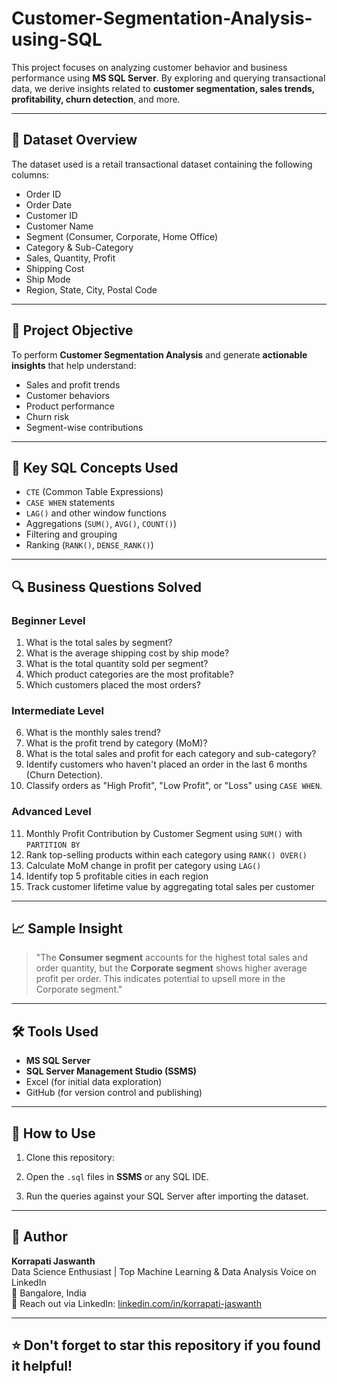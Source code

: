 # Customer-Segmentation-Analysis-using-SQL

This project focuses on analyzing customer behavior and business performance using **MS SQL Server**. By exploring and querying transactional data, we derive insights related to **customer segmentation, sales trends, profitability, churn detection**, and more.

---

## 📁 Dataset Overview

The dataset used is a retail transactional dataset containing the following columns:
- Order ID
- Order Date
- Customer ID
- Customer Name
- Segment (Consumer, Corporate, Home Office)
- Category & Sub-Category
- Sales, Quantity, Profit
- Shipping Cost
- Ship Mode
- Region, State, City, Postal Code

---

## 🎯 Project Objective

To perform **Customer Segmentation Analysis** and generate **actionable insights** that help understand:
- Sales and profit trends
- Customer behaviors
- Product performance
- Churn risk
- Segment-wise contributions

---

## 🧠 Key SQL Concepts Used

- `CTE` (Common Table Expressions)
- `CASE WHEN` statements
- `LAG()` and other window functions
- Aggregations (`SUM()`, `AVG()`, `COUNT()`)
- Filtering and grouping
- Ranking (`RANK()`, `DENSE_RANK()`)

---

## 🔍 Business Questions Solved

###  Beginner Level
1. What is the total sales by segment?
2. What is the average shipping cost by ship mode?
3. What is the total quantity sold per segment?
4. Which product categories are the most profitable?
5. Which customers placed the most orders?

###  Intermediate Level
6. What is the monthly sales trend?
7. What is the profit trend by category (MoM)?
8. What is the total sales and profit for each category and sub-category?
9. Identify customers who haven't placed an order in the last 6 months (Churn Detection).
10. Classify orders as "High Profit", "Low Profit", or "Loss" using `CASE WHEN`.

###  Advanced Level
11. Monthly Profit Contribution by Customer Segment using `SUM()` with `PARTITION BY`
12. Rank top-selling products within each category using `RANK() OVER()`
13. Calculate MoM change in profit per category using `LAG()`
14. Identify top 5 profitable cities in each region
15. Track customer lifetime value by aggregating total sales per customer

---

## 📈 Sample Insight

> "The **Consumer segment** accounts for the highest total sales and order quantity, but the **Corporate segment** shows higher average profit per order. This indicates potential to upsell more in the Corporate segment."

---

## 🛠 Tools Used

- **MS SQL Server**
- **SQL Server Management Studio (SSMS)**
- Excel (for initial data exploration)
- GitHub (for version control and publishing)

---

## 🚀 How to Use

1. Clone this repository:
   
2. Open the `.sql` files in **SSMS** or any SQL IDE.
3. Run the queries against your SQL Server after importing the dataset.

---

## 👤 Author

**Korrapati Jaswanth**  
Data Science Enthusiast | Top Machine Learning & Data Analysis Voice on LinkedIn  
📍 Bangalore, India  
📧 Reach out via LinkedIn: [linkedin.com/in/korrapati-jaswanth](https://linkedin.com/in/korrapati-jaswanth)

---

## ⭐️ Don't forget to star this repository if you found it helpful!

